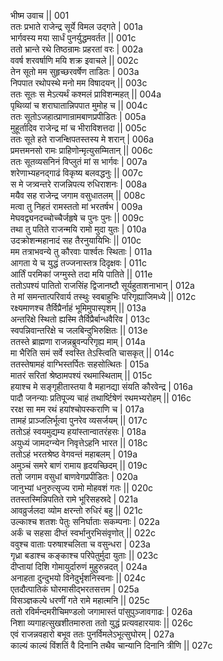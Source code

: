 भीष्म उवाच ||	001    
ततः प्रभाते राजेन्द्र सूर्ये विमल उद्गते |	001a  
भार्गवस्य मया सार्धं पुनर्युद्धमवर्तत ||	001c  
ततो भ्रान्ते रथे तिष्ठन्रामः प्रहरतां वरः |	002a  
ववर्ष शरवर्षाणि मयि शक्र इवाचले ||	002c  
तेन सूतो मम सुहृच्छरवर्षेण ताडितः |	003a  
निपपात रथोपस्थे मनो मम विषादयन् ||	003c  
ततः सूतः स मेऽत्यर्थं कश्मलं प्राविशन्महत् ||	004a  
पृथिव्यां च शराघातान्निपपात मुमोह च ||	004c  
ततः सूतोऽजहात्प्राणान्रामबाणप्रपीडितः |	005a  
मुहूर्तादिव राजेन्द्र मां च भीराविशत्तदा ||	005c  
ततः सूते हते राजन्क्षिपतस्तस्य मे शरान् |	006a  
प्रमत्तमनसो रामः प्राहिणोन्मृत्युसम्मितान् ||	006c  
ततः सूतव्यसनिनं विप्लुतं मां स भार्गवः |	007a  
शरेणाभ्यहनद्गाढं विकृष्य बलवद्धनुः ||	007c  
स मे जत्र्वन्तरे राजन्निपत्य रुधिराशनः |	008a  
मयैव सह राजेन्द्र जगाम वसुधातलम् ||	008c  
मत्वा तु निहतं रामस्ततो मां भरतर्षभ |	009a  
मेघवद्व्यनदच्चोच्चैर्जहृषे च पुनः पुनः ||	009c  
तथा तु पतिते राजन्मयि रामो मुदा युतः |	010a  
उदक्रोशन्महानादं सह तैरनुयायिभिः ||	010c  
मम तत्राभवन्ये तु कौरवाः पार्श्वतः स्थिताः |	011a  
आगता ये च युद्धं तज्जनास्तत्र दिदृक्षवः |	011c  
आर्तिं परमिकां जग्मुस्ते तदा मयि पातिते ||	011e  
ततोऽपश्यं पातितो राजसिंह द्विजानष्टौ सूर्यहुताशनाभान् |	012a  
ते मां समन्तात्परिवार्य तस्थुः स्वबाहुभिः परिगृह्याजिमध्ये ||	012c  
रक्ष्यमाणश्च तैर्विप्रैर्नाहं भूमिमुपास्पृशम् ||	013a  
अन्तरिक्षे स्थितो ह्यस्मि तैर्विप्रैर्बान्धवैरिव |	013c  
स्वपन्निवान्तरिक्षे च जलबिन्दुभिरुक्षितः ||	013e  
ततस्ते ब्राह्मणा राजन्नब्रुवन्परिगृह्य माम् |	014a  
मा भैरिति समं सर्वे स्वस्ति तेऽस्त्विति चासकृत् ||	014c  
ततस्तेषामहं वाग्भिस्तर्पितः सहसोत्थितः |	015a  
मातरं सरितां श्रेष्ठामपश्यं रथमास्थिताम् ||	015c  
हयाश्च मे सङ्गृहीतास्तया वै महानद्या संयति कौरवेन्द्र |	016a  
पादौ जनन्याः प्रतिपूज्य चाहं तथार्ष्टिषेणं रथमभ्यरोहम् ||	016c  
ररक्ष सा मम रथं हयांश्चोपस्कराणि च |	017a  
तामहं प्राञ्जलिर्भूत्वा पुनरेव व्यसर्जयम् ||	017c  
ततोऽहं स्वयमुद्यम्य हयांस्तान्वातरंहसः |	018a  
अयुध्यं जामदग्न्येन निवृत्तेऽहनि भारत ||	018c  
ततोऽहं भरतश्रेष्ठ वेगवन्तं महाबलम् |	019a  
अमुञ्चं समरे बाणं रामाय हृदयच्छिदम् ||	019c  
ततो जगाम वसुधां बाणवेगप्रपीडितः |	020a  
जानुभ्यां धनुरुत्सृज्य रामो मोहवशं गतः ||	020c  
ततस्तस्मिन्निपतिते रामे भूरिसहस्रदे |	021a  
आवव्रुर्जलदा व्योम क्षरन्तो रुधिरं बहु ||	021c  
उल्काश्च शतशः पेतुः सनिर्घाताः सकम्पनाः |	022a  
अर्कं च सहसा दीप्तं स्वर्भानुरभिसंवृणोत् ||	022c  
ववुश्च वाताः परुषाश्चलिता च वसुन्धरा |	023a  
गृध्रा बडाश्च कङ्काश्च परिपेतुर्मुदा युताः ||	023c  
दीप्तायां दिशि गोमायुर्दारुणं मुहुरुन्नदत् |	024a  
अनाहता दुन्दुभयो विनेदुर्भृशनिस्वनाः ||	024c  
एतदौत्पातिकं घोरमासीद्भरतसत्तम |	025a  
विसञ्ज्ञकल्पे धरणीं गते रामे महात्मनि ||	025c  
ततो रविर्मन्दमरीचिमण्डलो जगामास्तं पांसुपुञ्जावगाढः |	026a  
निशा व्यगाहत्सुखशीतमारुता ततो युद्धं प्रत्यवहारयावः ||	026c  
एवं राजन्नवहारो बभूव ततः पुनर्विमलेऽभूत्सुघोरम् |	027a  
काल्यं काल्यं विंशतिं वै दिनानि तथैव चान्यानि दिनानि त्रीणि ||	027c  
